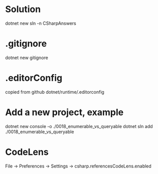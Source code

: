 # Solution
dotnet new sln -n CSharpAnswers  

# .gitignore
dotnet new gitignore

# .editorConfig
copied from github dotnet/runtime/.editorconfig

# Add a new project, example
dotnet new console -o ./0018_enumerable_vs_queryable
dotnet sln add ./0018_enumerable_vs_queryable

# CodeLens
File -> Preferences -> Settings -> csharp.referencesCodeLens.enabled